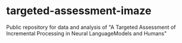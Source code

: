 # targeted-assessment-imaze
Public repository for data and analysis of "A Targeted Assessment of Incremental Processing in Neural LanguageModels and Humans"
